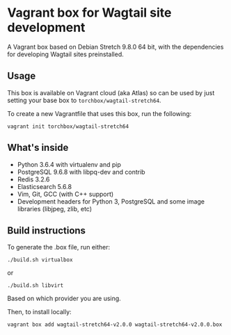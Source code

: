 Vagrant box for Wagtail site development
========================================

A Vagrant box based on Debian Stretch 9.8.0 64 bit, with the dependencies for developing Wagtail sites preinstalled.

Usage
-----

This box is available on Vagrant cloud (aka Atlas) so can be used by just setting your base box to ``torchbox/wagtail-stretch64``.

To create a new Vagrantfile that uses this box, run the following:

```
vagrant init torchbox/wagtail-stretch64
```

What's inside
-------------

 - Python 3.6.4 with virtualenv and pip
 - PostgreSQL 9.6.8 with libpq-dev and contrib
 - Redis 3.2.6
 - Elasticsearch 5.6.8
 - Vim, Git, GCC (with C++ support)
 - Development headers for Python 3, PostgreSQL and some image libraries (libjpeg, zlib, etc)

Build instructions
------------------

To generate the .box file, run either:

    ./build.sh virtualbox

or 

    ./build.sh libvirt

Based on which provider you are using.

Then, to install locally:

    vagrant box add wagtail-stretch64-v2.0.0 wagtail-stretch64-v2.0.0.box
